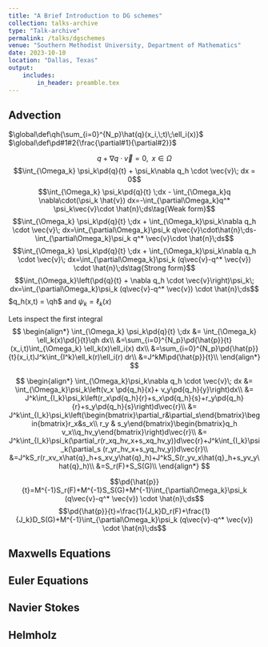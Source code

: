 ```yaml
---
title: "A Brief Introduction to DG schemes"
collection: talks-archive
type: "Talk-archive"
permalink: /talks/dgschemes
venue: "Southern Methodist University, Department of Mathematics"
date: 2023-10-10
location: "Dallas, Texas"
output:
    includes:
        in_header: preamble.tex
---
```


## Advection
$\global\def\qh{\sum_{i=0}^{N_p}\hat{q}(x_i,\;t)\;\ell_i(x)}$
$\global\def\pd#1#2{\frac{\partial#1}{\partial#2}}$

$$q+\nabla q \cdot \vec{v} = 0,\;\; x\in\Omega$$
$$\int_{\Omega_k} \psi_k\pd{q}{t} + \psi_k\nabla q_h \cdot \vec{v}\; dx = 0$$
$$\int_{\Omega_k} \psi_k\pd{q}{t} \;dx - \int_{\Omega_k}q \nabla\cdot(\psi_k \hat{v}) dx=-\int_{\partial\Omega_k}q^* \psi_k\vec{v}\cdot \hat{n}\;ds\tag{Weak form}$$
$$\int_{\Omega_k} \psi_k\pd{q}{t} \;dx + \int_{\Omega_k}\psi_k\nabla q_h \cdot \vec{v}\; dx=\int_{\partial\Omega_k}\psi_k  q\vec{v}\cdot\hat{n}\;ds-\int_{\partial\Omega_k}\psi_k q^* \vec{v}\cdot \hat{n}\;ds$$
$$\int_{\Omega_k} \psi_k\pd{q}{t} \;dx + \int_{\Omega_k}\psi_k\nabla q_h \cdot \vec{v}\; dx=\int_{\partial\Omega_k}\psi_k  (q\vec{v}-q^* \vec{v}) \cdot \hat{n}\;ds\tag{Strong form}$$
$$\int_{\Omega_k}\left(\pd{q}{t} + \nabla q_h \cdot \vec{v}\right)\psi_k\; dx=\int_{\partial\Omega_k}\psi_k  (q\vec{v}-q^* \vec{v}) \cdot \hat{n}\;ds$$
$q_h(x,t) = \qh$ and $\psi_k = \ell_k(x)$

Lets inspect the first integral
$$
\begin{align*}
\int_{\Omega_k} \psi_k\pd{q}{t} \;dx &= \int_{\Omega_k} \ell_k(x)\pd{}{t}\qh dx\\
&=\sum_{i=0}^{N_p}\pd{\hat{p}}{t}(x_i,t)\int_{\Omega_k} \ell_k(x)\ell_i(x) dx\\
&=\sum_{i=0}^{N_p}\pd{\hat{p}}{t}(x_i,t)J^k\int_{I^k}\ell_k(r)\ell_i(r) dr\\
&=J^kM\pd{\hat{p}}{t}\\
\end{align*}
$$

$$
\begin{align*}
\int_{\Omega_k}\psi_k\nabla q_h \cdot \vec{v}\; dx &= \int_{\Omega_k}\psi_k\left(v_x \pd{q_h}{x}+ v_y\pd{q_h}{y}\right)dx\\
&= J^k\int_{I_k}\psi_k\left(r_x\pd{q_h}{r}+s_x\pd{q_h}{s}+r_y\pd{q_h}{r}+s_y\pd{q_h}{s}\right)d\vec{r}\\
&= J^k\int_{I_k}\psi_k\left(\begin{bmatrix}\partial_r&\partial_s\end{bmatrix}\begin{bmatrix}r_x&s_x\\ r_y & s_y\end{bmatrix}\begin{bmatrix}q_h v_x\\q_hv_y\end{bmatrix}\right)d\vec{r}\\
&= J^k\int_{I_k}\psi_k(\partial_r(r_xq_hv_x+s_xq_hv_y))d\vec{r}+J^k\int_{I_k}\psi_k(\partial_s (r_yr_hv_x+s_yq_hv_y))d\vec{r}\\
&=J^kS_r(r_xv_x\hat{q}_h+s_xv_y\hat{q}_h)+J^kS_S(r_yv_x\hat{q}_h+s_yv_y\hat{q}_h)\\
&=S_r(F)+S_S(G)\\
\end{align*}
$$

$$\pd{\hat{p}}{t}=M^{-1}S_r(F)+M^{-1}S_S(G)+M^{-1}\int_{\partial\Omega_k}\psi_k  (q\vec{v}-q^* \vec{v}) \cdot \hat{n}\;ds$$
$$\pd{\hat{p}}{t}=\frac{1}{J_k}D_r(F)+\frac{1}{J_k}D_S(G)+M^{-1}\int_{\partial\Omega_k}\psi_k  (q\vec{v}-q^* \vec{v}) \cdot \hat{n}\;ds$$

## Maxwells Equations
## Euler Equations
## Navier Stokes
## Helmholz
